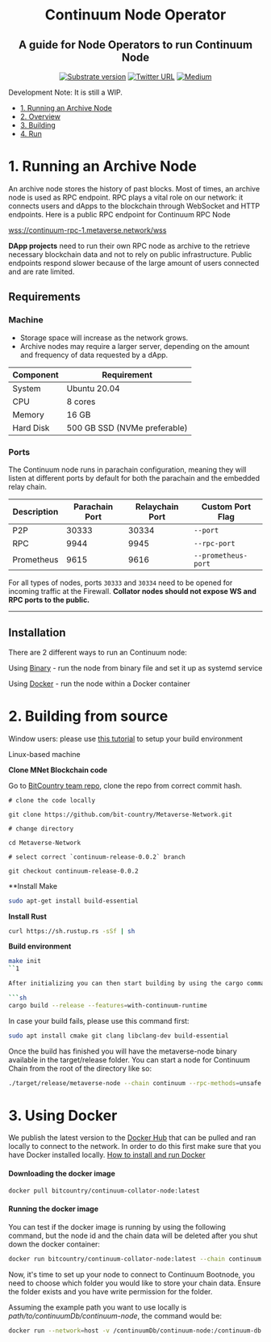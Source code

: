 <div align="center">
<h1>Continuum Node Operator</h1>

## A guide for Node Operators to run Continuum Node

[![Substrate version](https://img.shields.io/badge/Substrate-3.0.0-brightgreen?logo=Parity%20Substrate)](https://substrate.dev/)
[![Twitter URL](https://img.shields.io/twitter/url?style=social&url=https%3A%2F%2Ftwitter.com%2FMNet_io)](https://twitter.com/MNet_io)
[![Medium](https://img.shields.io/badge/Medium-Metaverse-brightgreen?logo=medium)](https://medium.com/@metaverse)

</div>

Development Note: It is still a WIP.

<!-- TOC -->

- [1. Running an Archive Node](#1-introduction)
- [2. Overview](#2-overview)
- [3. Building](#3-building)
- [4. Run](#4-run)

<!-- /TOC -->

# 1. Running an Archive Node

An archive node stores the history of past blocks. Most of times, an archive node is used as RPC endpoint. RPC plays a
vital role on our network: it connects users and dApps to the blockchain through WebSocket and HTTP endpoints. Here is a
public RPC endpoint for Continuum RPC Node

[wss://continuum-rpc-1.metaverse.network/wss](wss://continuum-rpc-1.metaverse.network/wss)

**DApp projects** need to run their own RPC node as archive to the retrieve necessary blockchain data and not to rely on
public infrastructure. Public endpoints respond slower because of the large amount of users connected and are rate
limited.

## Requirements

### Machine

- Storage space will increase as the network grows.
- Archive nodes may require a larger server, depending on the amount and frequency of data requested by a dApp.

<Tabs>
<TabItem value="continuum" label="Continuum" default>

| Component | Requirement |
|---|---|
| System | Ubuntu 20.04 |
| CPU | 8 cores |
| Memory | 16 GB |
| Hard Disk | 500 GB SSD (NVMe preferable) |

</TabItem>
</Tabs>

### Ports

The Continuum node runs in parachain configuration, meaning they will listen at different ports by default for both the
parachain and the embedded relay chain.

|Description| Parachain Port | Relaychain Port | Custom Port Flag |
|---|---|---|---|
| P2P | 30333 | 30334 | `--port` |
| RPC | 9944 | 9945 | `--rpc-port` |
| Prometheus | 9615 | 9616 | `--prometheus-port` |

For all types of nodes, ports `30333` and `30334` need to be opened for incoming traffic at the Firewall.
**Collator nodes should not expose WS and RPC ports to the public.**

---

## Installation

There are 2 different ways to run an Continuum node:

Using [Binary](#2-binary) - run the node from binary file and set it up as systemd service

Using [Docker](/docs/build/nodes/archive-node/docker) - run the node within a Docker container

# 2. Building from source

Window users: please use
[this tutorial](https://substrate.dev/docs/en/knowledgebase/getting-started/windows-users)
to setup your build environment

Linux-based machine

**Clone MNet Blockchain code**

Go to [BitCountry team repo](https://github.com/bit-country/Metaverse-Network), clone the repo from correct commit hash.

```git
# clone the code locally

git clone https://github.com/bit-country/Metaverse-Network.git

# change directory

cd Metaverse-Network

# select correct `continuum-release-0.0.2` branch

git checkout continuum-release-0.0.2
```

\*\*Install Make

```bash
sudo apt-get install build-essential
```

**Install Rust**

```bash
curl https://sh.rustup.rs -sSf | sh
```

**Build environment**

````bash
make init
``1

After initializing you can then start building by using the cargo command:

```sh
cargo build --release --features=with-continuum-runtime
````

In case your build fails, please use this command first:

```sh
sudo apt install cmake git clang libclang-dev build-essential
```

Once the build has finished you will have the metaverse-node binary available in the target/release folder. You can
start a node for Continuum Chain from the root of the directory like so:

```sh
./target/release/metaverse-node --chain continuum --rpc-methods=unsafe --rpc-cors=all --ws-external --rpc-external --ws-max-connections=100000 --name continuum-rpc-1  --bootnodes /ip4/34.126.180.57/tcp/30333/p2p/12D3KooWRDYGTk7gyz54qLDi8dcJTjEaPe6qRuvY8wankNyi1zKq  --telemetry-url 'wss://telemetry.polkadot.io/submit/ 0' -- --execution wasm --chain polkadot
```

# 3. Using Docker

We publish the latest version to the
[Docker Hub](https://hub.docker.com/repository/docker/bitcountry/tewai-node/tags?page=1&ordering=last_updated)
that can be pulled and ran locally to connect to the network. In order to do this first make sure that you have Docker
installed locally.
[How to install and run Docker](https://docs.docker.com/engine/install/)

#### Downloading the docker image

```sh
docker pull bitcountry/continuum-collator-node:latest
```

#### Running the docker image

You can test if the docker image is running by using the following command, but the node id and the chain data will be
deleted after you shut down the docker container:

```sh
docker run bitcountry/continuum-collator-node:latest --chain continuum
```

Now, it's time to set up your node to connect to Continuum Bootnode, you need to choose which folder you would like to
store your chain data. Ensure the folder exists and you have write permission for the folder.

Assuming the example path you want to use locally is
_path/to/continuumDb/continuum-node_, the command would be:

```sh
docker run --network=host -v /continuumDb/continuum-node:/continuum-db bitcountry/continuum-collator-node:latest -d /continuum-db --chain continuum --bootnodes /ip4/34.126.180.57/tcp/30333/p2p/12D3KooWRDYGTk7gyz54qLDi8dcJTjEaPe6qRuvY8wankNyi1zKq --telemetry-url 'wss://telemetry.polkadot.io/submit/ 0'  -- --execution wasm --chain polkadot
```

